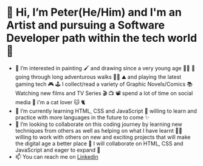 # <h1> 👋 Hi, I’m Peter(He/Him) and I'm an Artist and pursuing a Software Developer path within the tech world:star_struck: 
- 👀 I’m interested in painting :paintbrush: and drawing since a very young age :artist: :art: going through long adventurous walks :walking_man: :mountain: and playing the latest gaming tech :video_game: :joystick: I collect/read a variety of Graphic Novels/Comics :books: Watching new films and TV Series :clapper: :tv: :film_projector: spend a lot of time on social media :iphone: i'm a cat lover :cat: :cat2:  
- 🌱 I’m currently learning HTML, CSS and JavaScript :robot: willing to learn and practice with more languages in the future to come :sparkles:
- 💞️ I’m looking to collaborate on this coding journey by learning new techniques from others as well as helping on what I have learnt :technologist: willing to work with others on new and exciting projects that will make the digital age a better place :raised_hands: I will collaborate on HTML, CSS and JavaScript and eager to expand :dizzy:
- 📫 You can reach me on [Linkedin](https://www.linkedin.com/in/peter-salter-627769106/)

<!---
PJSalter/PJSalter is a ✨ special ✨ repository because its `README.md` (this file) appears on your GitHub profile.
You can click the Preview link to take a look at your changes.
--->
